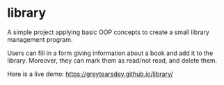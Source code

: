# library

A simple project applying basic OOP concepts to create a small library management program.

Users can fill in a form giving information about a book and add it to the library.
Moreover, they can mark them as read/not read, and delete them.

Here is a live demo: https://greytearsdev.github.io/library/
